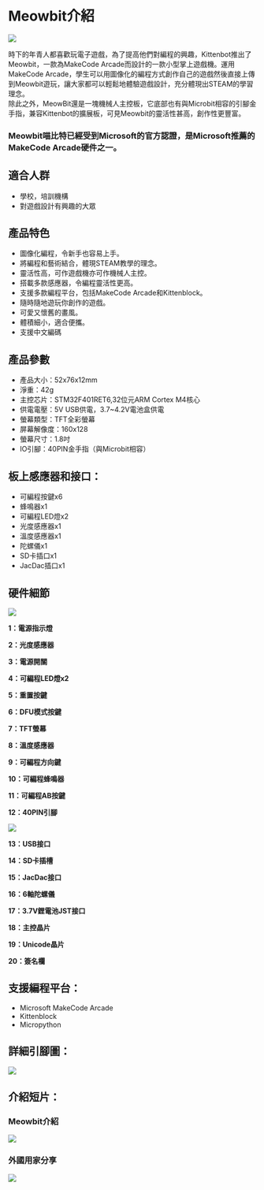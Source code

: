 # Meowbit介紹

![](./images/1.jpeg)

時下的年青人都喜歡玩電子遊戲，為了提高他們對編程的興趣，Kittenbot推出了Meowbit，一款為MakeCode Arcade而設計的一款小型掌上遊戲機。運用MakeCode Arcade，學生可以用圖像化的編程方式創作自己的遊戲然後直接上傳到Meowbit遊玩，讓大家都可以輕鬆地體驗遊戲設計，充分體現出STEAM的學習理念。  
除此之外，MeowBit還是一塊機械人主控板，它底部也有與Microbit相容的引腳金手指，兼容Kittenbot的擴展板，可見Meowbit的靈活性甚高，創作性更豐富。  
### **Meowbit喵比特已經受到Microsoft的官方認證，是Microsoft推薦的MakeCode Arcade硬件之一。**

## 適合人群

- 學校，培訓機構
- 對遊戲設計有興趣的大眾

## 產品特色

- 圖像化編程，令新手也容易上手。
- 將編程和藝術結合，體現STEAM教學的理念。
- 靈活性高，可作遊戲機亦可作機械人主控。
- 搭載多款感應器，令編程靈活性更高。
- 支援多款編程平台，包括MakeCode Arcade和Kittenblock。
- 隨時隨地遊玩你創作的遊戲。
- 可愛又懷舊的畫風。
- 體積細小，適合便攜。
- 支援中文編碼

## 產品參數

- 產品大小：52x76x12mm
- 淨重：42g
- 主控芯片：STM32F401RET6,32位元ARM Cortex M4核心
- 供電電壓：5V USB供電，3.7~4.2V電池盒供電
- 螢幕類型：TFT全彩螢幕
- 屏幕解像度：160x128
- 螢幕尺寸：1.8吋
- IO引腳：40PIN金手指（與Microbit相容）

## 板上感應器和接口：

- 可編程按鍵x6
- 蜂鳴器x1
- 可編程LED燈x2
- 光度感應器x1
- 溫度感應器x1
- 陀螺儀x1
- SD卡插口x1
- JacDac插口x1

## 硬件細節

![](./images/2.png)

**1：電源指示燈**  

**2：光度感應器**  

**3：電源開關**  

**4：可編程LED燈x2** 
 
**5：重置按鍵** 
 
**6：DFU模式按鍵**
  
**7：TFT螢幕**  

**8：溫度感應器** 
 
**9：可編程方向鍵**
  
**10：可編程蜂鳴器** 
 
**11：可編程AB按鍵**  

**12：40PIN引腳**  

![](./images/3.png)

**13：USB接口** 
 
**14：SD卡插槽** 
 
**15：JacDac接口**  

**16：6軸陀螺儀**  

**17：3.7V鋰電池JST接口** 
 
**18：主控晶片**
  
**19：Unicode晶片**  

**20：簽名欄**  

## 支援編程平台：

- Microsoft MakeCode Arcade
- Kittenblock
- Micropython

## 詳細引腳圖：

![](./images/4.png)

## 介紹短片：

### Meowbit介紹
[![](./images/6.png)](https://www.youtube.com/watch?v=2Z8bXXwBaIY&feature=youtu.be)

### 外國用家分享
[![](./images/5.png)](https://www.youtube.com/watch?v=2Z8bXXwBaIY&feature=youtu.be)
